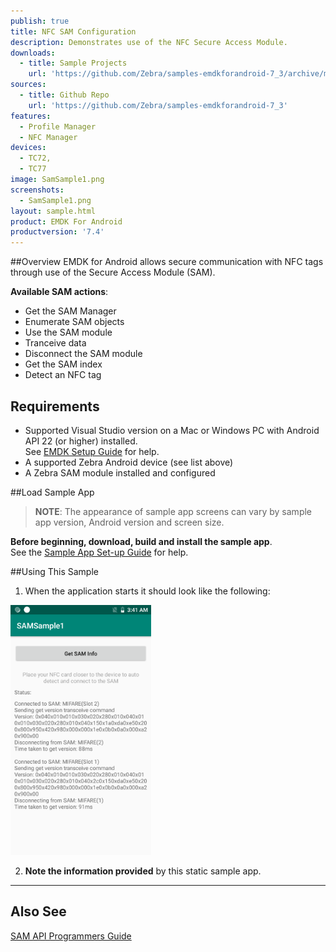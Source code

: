 ```yaml
---
publish: true
title: NFC SAM Configuration
description: Demonstrates use of the NFC Secure Access Module.
downloads:
  - title: Sample Projects
    url: 'https://github.com/Zebra/samples-emdkforandroid-7_3/archive/master.zip'
sources:
  - title: Github Repo
    url: 'https://github.com/Zebra/samples-emdkforandroid-7_3'
features:
  - Profile Manager
  - NFC Manager
devices:
  - TC72,
  - TC77
image: SamSample1.png
screenshots:
  - SamSample1.png
layout: sample.html
product: EMDK For Android
productversion: '7.4'
---
```


##Overview
EMDK for Android allows secure communication with NFC tags through use of the Secure Access Module (SAM). 

**Available SAM actions**:

* Get the SAM Manager
* Enumerate SAM objects  
* Use the SAM module  
* Tranceive data
* Disconnect the SAM module
* Get the SAM index
* Detect an NFC tag

## Requirements
* Supported Visual Studio version on a Mac or Windows PC with Android API 22 (or higher) installed.<br>See [EMDK Setup Guide](../../guide/setup) for help. 
* A supported Zebra Android device (see list above)
* A Zebra SAM module installed and configured 

##Load Sample App

>**NOTE**: The appearance of sample app screens can vary by sample app version, Android version and screen size.

**Before beginning, download, build and install the sample app**.<br> See the [Sample App Set-up Guide](../../guide/emdksamples_androidstudio) for help. 

##Using This Sample

1. When the application starts it should look like the following:
  
  <img alt="image" style="height:400px" src="SamSample1.png"/>

2. **Note the information provided** by this static sample app. 


-----  

## Also See
[SAM API Programmers Guide](../../guide/samapiusage)












